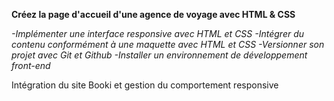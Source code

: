 **Créez la page d'accueil d'une agence de voyage avec HTML & CSS**

*-Implémenter une interface responsive avec HTML et CSS*
*-Intégrer du contenu conformément à une maquette avec HTML et CSS*
*-Versionner son projet avec Git et Github*
*-Installer un environnement de développement front-end*

Intégration du site Booki et gestion du comportement responsive
